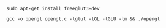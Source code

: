 ```
sudo apt-get install freeglut3-dev 
```

```
gcc -o opengl opengl.c -lglut -lGL -lGLU -lm && ./opengl
```
